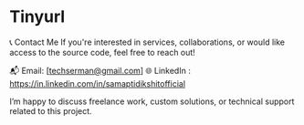 # Tinyurl


📞 Contact Me
If you're interested in services, collaborations, or would like access to the source code, feel free to reach out!

📬 Email: [techserman@gmail.com] 🌐 LinkedIn : https://in.linkedin.com/in/samaptidikshitofficial

I’m happy to discuss freelance work, custom solutions, or technical support related to this project.
